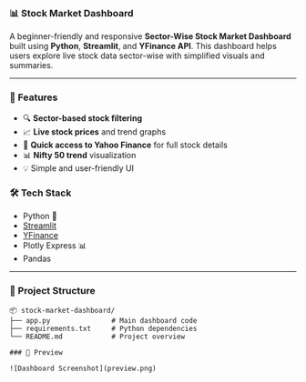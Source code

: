 ### 📊 Stock Market Dashboard

A beginner-friendly and responsive **Sector-Wise Stock Market Dashboard** built using **Python**, **Streamlit**, and **YFinance API**. This dashboard helps users explore live stock data sector-wise with simplified visuals and summaries.

---

### 🚀 Features

* 🔍 **Sector-based stock filtering**
* 📈 **Live stock prices** and trend graphs
* 🔗 **Quick access to Yahoo Finance** for full stock details
* 📊 **Nifty 50 trend** visualization
* 💡 Simple and user-friendly UI


### 🛠 Tech Stack

* Python 🐍
* [Streamlit](https://streamlit.io/)
* [YFinance](https://pypi.org/project/yfinance/)
* Plotly Express 📊
* Pandas

---

### 📂 Project Structure

```
📦 stock-market-dashboard/
├── app.py               # Main dashboard code
├── requirements.txt     # Python dependencies
└── README.md            # Project overview

### 📸 Preview

![Dashboard Screenshot](preview.png) 


